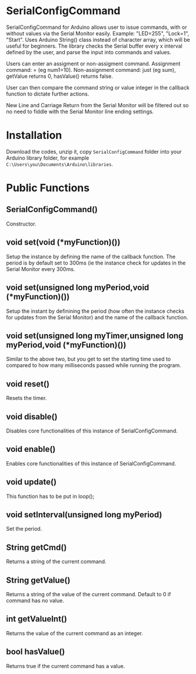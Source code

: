 # SerialConfigCommand
SerialConfigCommand for Arduino allows user to issue commands, with or without values via the Serial Monitor easily. Example: "LED=255", "Lock=1", "Start". Uses Arduino String() class instead of character array, which will be useful for beginners.
The library checks the Serial buffer every x interval defined by the user, and parse the input into commands and values.

Users can enter an assigment or non-assigment command.
Assignment command: <command>=<value> (eg num1=10). 
Non-assignment command: just <command> (eg sum), getValue returns 0, hasValue() returns false.

User can then compare the command string or value integer in the callback function to dictate further actions.

New Line and Carriage Return from the Serial Monitor will be filtered out so no need to fiddle with the Serial Monitor line ending settings.

# Installation
Download the codes, unzip it, copy `SerialConfigCommand` folder into your Arduino library folder, for example `C:\Users\you\Documents\Arduino\libraries`.

# Public Functions
## SerialConfigCommand()
Constructor.

## void set(void (*myFunction)())
Setup the instance by defining the name of the callback function. The period is by default set to 300ms (ie the instance check for updates in the Serial Monitor every 300ms.

## void set(unsigned long myPeriod,void (*myFunction)())
Setup the instant by definining the period (how often the instance checks for updates from the Serial Monitor) and the name of the callback function.

## void set(unsigned long myTimer,unsigned long myPeriod,void (*myFunction)())
Similar to the above two, but you get to set the starting time used to compared to how many milliseconds passed while running the program.

## void reset()
Resets the timer.

## void disable()
Disables core functionalities of this instance of SerialConfigCommand.

## void enable()
Enables core functionalities of this instance of SerialConfigCommand.

## void update()
This function has to be put in loop();

## void setInterval(unsigned long myPeriod)
Set the period.

## String getCmd()
Returns a string of the current command.

## String getValue()
Returns a string of the value of the current command. Default to 0 if command has no value.

## int getValueInt()
Returns the value of the current command as an integer.

## bool hasValue()
Returns true if the current command has a value.
